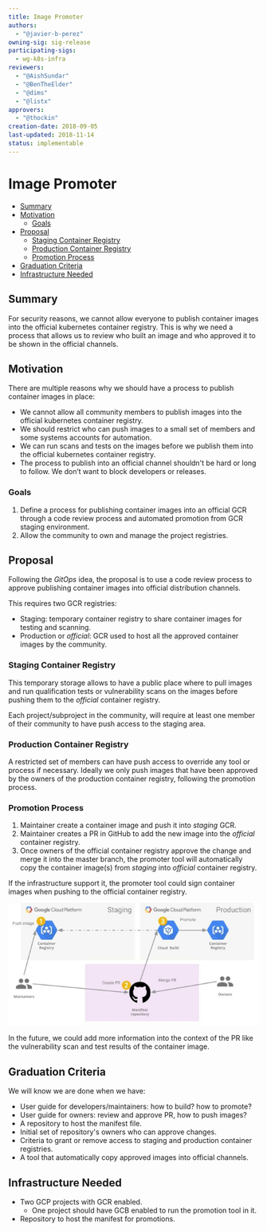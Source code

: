 ```yaml
---
title: Image Promoter
authors:
  - "@javier-b-perez"
owning-sig: sig-release
participating-sigs:
  - wg-k8s-infra
reviewers:
  - "@AishSundar"
  - "@BenTheElder"
  - "@dims"
  - "@listx"
approvers:
  - "@thockin"
creation-date: 2018-09-05
last-updated: 2018-11-14
status: implementable
---
```


# Image Promoter

<!-- toc -->
- [Summary](#summary)
- [Motivation](#motivation)
  - [Goals](#goals)
- [Proposal](#proposal)
  - [Staging Container Registry](#staging-container-registry)
  - [Production Container Registry](#production-container-registry)
  - [Promotion Process](#promotion-process)
- [Graduation Criteria](#graduation-criteria)
- [Infrastructure Needed](#infrastructure-needed)
<!-- /toc -->

## Summary

For security reasons, we cannot allow everyone to publish container images into the official kubernetes container registry. This is why we need a process that allows us to review who built an image and who approved it to be shown in the official channels.


## Motivation

There are multiple reasons why we should have a process to publish container images in place:

* We cannot allow all community members to publish images into the official kubernetes container registry.
* We should restrict who can push images to a small set of members and some systems accounts for automation.
* We can run scans and tests on the images before we publish them into the official kubernetes container registry.
* The process to publish into an official channel shouldn't be hard or long to follow. We don’t want to block developers or releases.

### Goals

1. Define a process for publishing container images into an official GCR through a code review process and automated promotion from GCR staging environment.
1. Allow the community to own and manage the project registries.

## Proposal

Following the *GitOps* idea, the proposal is to use a code review process to approve publishing container images into official distribution channels.

This requires two GCR registries:

* Staging: temporary container registry to share container images for testing and scanning.
* Production or *official*: GCR used to host all the approved container images by the community.

### Staging Container Registry

This temporary storage allows to have a public place where to pull images and run qualification tests or vulnerability scans on the images before pushing them to the *official* container registry.

Each project/subproject in the community, will require at least one member of their community to have push access to the staging area.

### Production Container Registry

A restricted set of members can have push access to override any tool or process if necessary.
Ideally we only push images that have been approved by the owners of the production container registry, following the promotion process.

### Promotion Process

1. Maintainer create a container image and push it into *staging* GCR.
1. Maintainer creates a PR in GitHub to add the new image into the *official* container registry.
1. Once owners of the official container registry approve the change and merge it into the master branch, the promoter tool will automatically copy the container image(s) from *staging* into *official* container registry.

If the infrastructure support it, the promoter tool could sign container images when pushing to the official container registry.

![Promote process](./promote-process.jpg)

In the future, we could add more information into the context of the PR like the vulnerability scan and test results of the container image.

## Graduation Criteria

We will know we are done when we have:

* User guide for developers/maintainers: how to build? how to promote?
* User guide for owners: review and approve PR, how to push images?
* A repository to host the manifest file.
* Initial set of repository's owners who can approve changes.
* Criteria to grant or remove access to staging and production container registries.
* A tool that automatically copy approved images into official channels.

## Infrastructure Needed

* Two GCP projects with GCR enabled.
  * One project should have GCB enabled to run the promotion tool in it.
* Repository to host the manifest for promotions.

